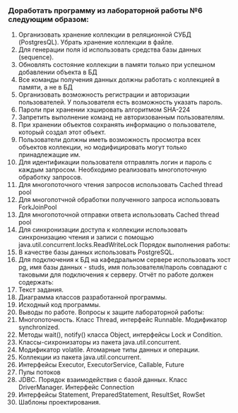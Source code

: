 ### Доработать программу из лабораторной работы №6 следующим образом:
1.	Организовать хранение коллекции в реляционной СУБД (PostgresQL). Убрать хранение коллекции в файле.
2.	Для генерации поля id использовать средства базы данных (sequence).
3.	Обновлять состояние коллекции в памяти только при успешном добавлении объекта в БД
4.	Все команды получения данных должны работать с коллекцией в памяти, а не в БД
5.	Организовать возможность регистрации и авторизации пользователей. У пользователя есть возможность указать пароль.
6.	Пароли при хранении хэшировать алгоритмом SHA-224
7.	Запретить выполнение команд не авторизованным пользователям.
8.	При хранении объектов сохранять информацию о пользователе, который создал этот объект.
9.	Пользователи должны иметь возможность просмотра всех объектов коллекции, но модифицировать могут только принадлежащие им.
10.	Для идентификации пользователя отправлять логин и пароль с каждым запросом.
Необходимо реализовать многопоточную обработку запросов.
1.	Для многопоточного чтения запросов использовать Cached thread pool
2.	Для многопотчной обработки полученного запроса использовать ForkJoinPool
3.	Для многопоточной отправки ответа использовать Cached thread pool
4.	Для синхронизации доступа к коллекции использовать синхронизацию чтения и записи с помощью java.util.concurrent.locks.ReadWriteLock
Порядок выполнения работы:
1.	В качестве базы данных использовать PostgreSQL.
2.	Для подключения к БД на кафедральном сервере использовать хост pg, имя базы данных - studs, имя пользователя/пароль совпадают с таковыми для подключения к серверу.
Отчёт по работе должен содержать:
1.	Текст задания.
2.	Диаграмма классов разработанной программы.
3.	Исходный код программы.
4.	Выводы по работе.
Вопросы к защите лабораторной работы:
1.	Многопоточность. Класс Thread, интерфейс Runnable. Модификатор synchronized.
2.	Методы wait(), notify() класса Object, интерфейсы Lock и Condition.
3.	Классы-сихронизаторы из пакета java.util.concurrent.
4.	Модификатор volatile. Атомарные типы данных и операции.
5.	Коллекции из пакета java.util.concurrent.
6.	Интерфейсы Executor, ExecutorService, Callable, Future
7.	Пулы потоков
8.	JDBC. Порядок взаимодействия с базой данных. Класс DriverManager. Интерфейс Connection
9.	Интерфейсы Statement, PreparedStatement, ResultSet, RowSet
10.	Шаблоны проектирования.
